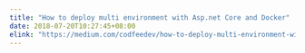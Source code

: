```yaml
---
title: "How to deploy multi environment with Asp.net Core and Docker"
date: 2018-07-20T10:27:45+08:00
elink: "https://medium.com/codfeedev/how-to-deploy-multi-environment-with-asp-net-core-and-docker-fc8e7eac7a7c"
---
```


